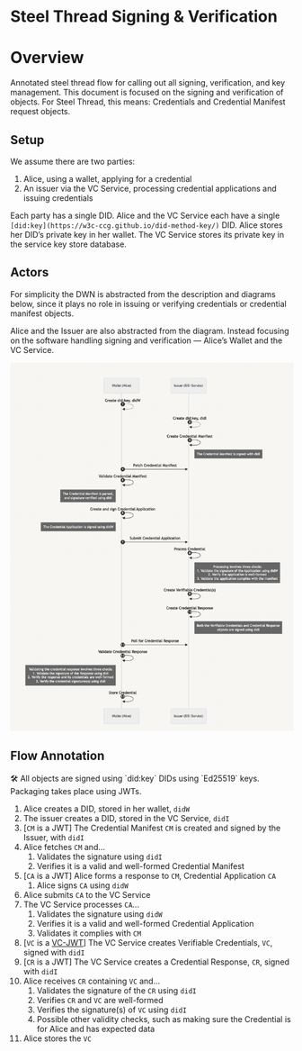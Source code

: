 # Steel Thread Signing & Verification

# Overview

Annotated steel thread flow for calling out all signing, verification, and key management. This document is focused on
the signing and verification of objects. For Steel Thread, this means: Credentials and Credential Manifest request
objects.

## Setup

We assume there are two parties:

1. Alice, using a wallet, applying for a credential
2. An issuer via the VC Service, processing credential applications and issuing credentials

Each party has a single DID. Alice and the VC Service each have a
single `[did:key](https://w3c-ccg.github.io/did-method-key/)` DID. Alice stores her DID’s private key in her wallet. The
VC Service stores its private key in the service key store database.

## Actors

For simplicity the DWN is abstracted from the description and diagrams below, since it plays no role in issuing or
verifying credentials or credential manifest objects.

Alice and the Issuer are also abstracted from the diagram. Instead focusing on the software handling signing and
verification — Alice’s Wallet and the VC Service.

![vc-sdk](doc/steelthread.png)

## Flow Annotation

<aside>
🛠 All objects are signed using `did:key` DIDs using `Ed25519` keys. Packaging takes place using JWTs.

</aside>

1. Alice creates a DID, stored in her wallet, `didW`
2. The issuer creates a DID, stored in the VC Service, `didI`
3. [`CM` is a JWT] The Credential Manifest `CM` is created and signed by the Issuer, with `didI`
4. Alice fetches `CM` and…
    1. Validates the signature using `didI`
    2. Verifies it is a valid and well-formed Credential Manifest
5. [`CA` is a JWT] Alice forms a response to `CM`, Credential Application `CA`
    1. Alice signs `CA` using `didW`
6. Alice submits `CA` to the VC Service
7. The VC Service processes `CA`...
    1. Validates the signature using `didW`
    2. Verifies it is a valid and well-formed Credential Application
    3. Validates it complies with `CM`
8. [`VC` is a [VC-JWT](https://w3c.github.io/vc-jwt/)] The VC Service creates Verifiable Credentials, `VC`, signed
   with `didI`
9. [`CR` is a JWT] The VC Service creates a Credential Response, `CR`, signed with `didI`
10. Alice receives `CR` containing `VC` and…
    1. Validates the signature of the `CR` using `didI`
    2. Verifies `CR` and `VC` are well-formed
    3. Verifies the signature(s) of `VC` using `didI`
    4. Possible other validity checks, such as making sure the Credential is for Alice and has expected data
11. Alice stores the `VC`

